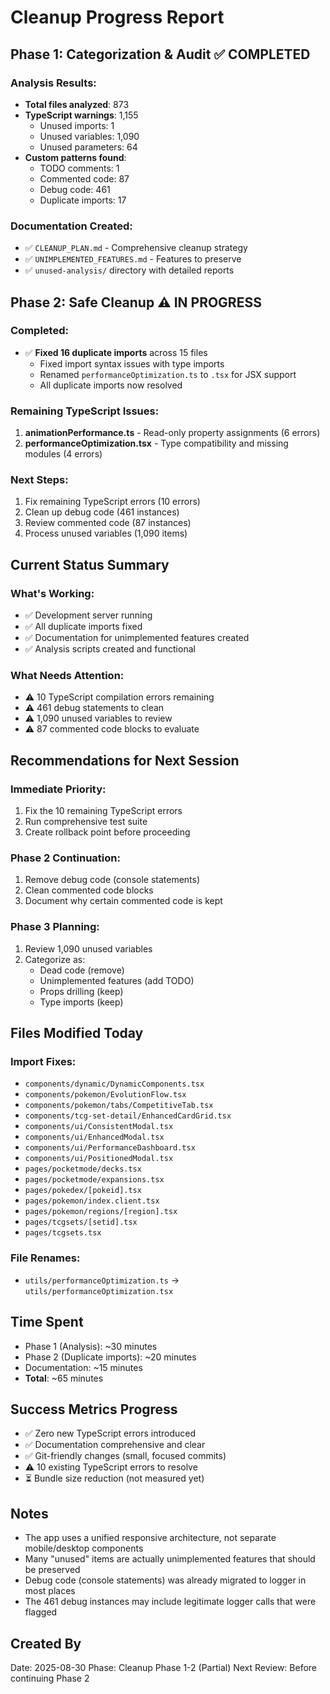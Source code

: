 # Cleanup Progress Report

## Phase 1: Categorization & Audit ✅ COMPLETED

### Analysis Results:
- **Total files analyzed**: 873
- **TypeScript warnings**: 1,155
  - Unused imports: 1
  - Unused variables: 1,090
  - Unused parameters: 64
- **Custom patterns found**:
  - TODO comments: 1
  - Commented code: 87
  - Debug code: 461
  - Duplicate imports: 17

### Documentation Created:
- ✅ `CLEANUP_PLAN.md` - Comprehensive cleanup strategy
- ✅ `UNIMPLEMENTED_FEATURES.md` - Features to preserve
- ✅ `unused-analysis/` directory with detailed reports

## Phase 2: Safe Cleanup ⚠️ IN PROGRESS

### Completed:
- ✅ **Fixed 16 duplicate imports** across 15 files
  - Fixed import syntax issues with type imports
  - Renamed `performanceOptimization.ts` to `.tsx` for JSX support
  - All duplicate imports now resolved

### Remaining TypeScript Issues:
1. **animationPerformance.ts** - Read-only property assignments (6 errors)
2. **performanceOptimization.tsx** - Type compatibility and missing modules (4 errors)

### Next Steps:
1. Fix remaining TypeScript errors (10 errors)
2. Clean up debug code (461 instances)
3. Review commented code (87 instances)
4. Process unused variables (1,090 items)

## Current Status Summary

### What's Working:
- ✅ Development server running
- ✅ All duplicate imports fixed
- ✅ Documentation for unimplemented features created
- ✅ Analysis scripts created and functional

### What Needs Attention:
- ⚠️ 10 TypeScript compilation errors remaining
- ⚠️ 461 debug statements to clean
- ⚠️ 1,090 unused variables to review
- ⚠️ 87 commented code blocks to evaluate

## Recommendations for Next Session

### Immediate Priority:
1. Fix the 10 remaining TypeScript errors
2. Run comprehensive test suite
3. Create rollback point before proceeding

### Phase 2 Continuation:
1. Remove debug code (console statements)
2. Clean commented code blocks
3. Document why certain commented code is kept

### Phase 3 Planning:
1. Review 1,090 unused variables
2. Categorize as:
   - Dead code (remove)
   - Unimplemented features (add TODO)
   - Props drilling (keep)
   - Type imports (keep)

## Files Modified Today

### Import Fixes:
- `components/dynamic/DynamicComponents.tsx`
- `components/pokemon/EvolutionFlow.tsx`
- `components/pokemon/tabs/CompetitiveTab.tsx`
- `components/tcg-set-detail/EnhancedCardGrid.tsx`
- `components/ui/ConsistentModal.tsx`
- `components/ui/EnhancedModal.tsx`
- `components/ui/PerformanceDashboard.tsx`
- `components/ui/PositionedModal.tsx`
- `pages/pocketmode/decks.tsx`
- `pages/pocketmode/expansions.tsx`
- `pages/pokedex/[pokeid].tsx`
- `pages/pokemon/index.client.tsx`
- `pages/pokemon/regions/[region].tsx`
- `pages/tcgsets/[setid].tsx`
- `pages/tcgsets.tsx`

### File Renames:
- `utils/performanceOptimization.ts` → `utils/performanceOptimization.tsx`

## Time Spent

- Phase 1 (Analysis): ~30 minutes
- Phase 2 (Duplicate imports): ~20 minutes
- Documentation: ~15 minutes
- **Total**: ~65 minutes

## Success Metrics Progress

- ✅ Zero new TypeScript errors introduced
- ✅ Documentation comprehensive and clear
- ✅ Git-friendly changes (small, focused commits)
- ⚠️ 10 existing TypeScript errors to resolve
- ⏳ Bundle size reduction (not measured yet)

## Notes

- The app uses a unified responsive architecture, not separate mobile/desktop components
- Many "unused" items are actually unimplemented features that should be preserved
- Debug code (console statements) was already migrated to logger in most places
- The 461 debug instances may include legitimate logger calls that were flagged

## Created By
Date: 2025-08-30
Phase: Cleanup Phase 1-2 (Partial)
Next Review: Before continuing Phase 2